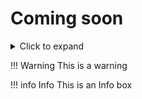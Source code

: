 # Coming soon


<details>
  <summary>Click to expand</summary>
  
This is an expandable message
  
</details>


!!! Warning
	This is a warning

!!! info Info
	This is an Info box